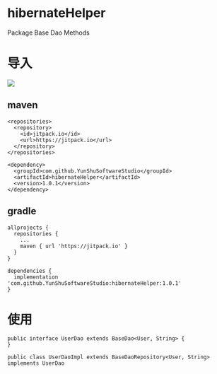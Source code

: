 # hibernateHelper
Package Base Dao Methods
# 导入
[![](https://jitpack.io/v/YunShuSoftwareStudio/hibernateHelper.svg)](https://jitpack.io/#YunShuSoftwareStudio/hibernateHelper)
## maven
```
<repositories>
  <repository>
    <id>jitpack.io</id>
    <url>https://jitpack.io</url>
  </repository>
</repositories>
```
```
<dependency>
  <groupId>com.github.YunShuSoftwareStudio</groupId>
  <artifactId>hibernateHelper</artifactId>
  <version>1.0.1</version>
</dependency>
```
## gradle
```
allprojects {
  repositories {
    ...
    maven { url 'https://jitpack.io' }
  }
}
```
```
dependencies {
  implementation 'com.github.YunShuSoftwareStudio:hibernateHelper:1.0.1'
}
```
# 使用
```
public interface UserDao extends BaseDao<User, String> {
}
```
```
public class UserDaoImpl extends BaseDaoRepository<User, String> implements UserDao 
```

